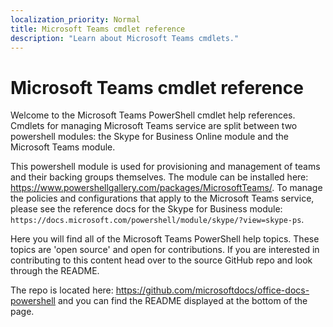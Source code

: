 ```yaml
---
localization_priority: Normal
title: Microsoft Teams cmdlet reference
description: "Learn about Microsoft Teams cmdlets."
---
```


# Microsoft Teams cmdlet reference

Welcome to the Microsoft Teams PowerShell cmdlet help references. Cmdlets for managing Microsoft Teams service are split between two powershell modules: the Skype for Business Online module and the Microsoft Teams module.

This powershell module is used for provisioning and management of teams and their backing groups themselves.  The module can be installed here: <https://www.powershellgallery.com/packages/MicrosoftTeams/>. To manage the policies and configurations that apply to the Microsoft Teams service, please see the reference docs for the Skype for Business module: `https://docs.microsoft.com/powershell/module/skype/?view=skype-ps`.

Here you will find all of the Microsoft Teams PowerShell help topics. These topics are 'open source' and open for contributions. If you are interested in contributing to this content head over to the source GitHub repo and look through the README.

The repo is located here: <https://github.com/microsoftdocs/office-docs-powershell> and you can find the README displayed at the bottom of the page.
